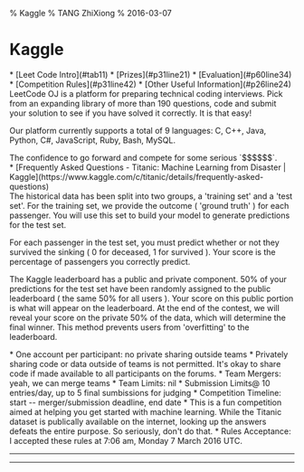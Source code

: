 % Kaggle
% TANG ZhiXiong
% 2016-03-07

Kaggle
======

<link rel="stylesheet" href="jquery-ui.css">
<link rel="stylesheet" href="font-awesome.min.css">
<style>
.tzx-tabs ul li a:hover {
    border-bottom: none;
}
pre {
    font-size: 80%;
}
</style>

<div class="tzx-tabs">
* [Leet Code Intro](#tab11)
* [Prizes](#p31line21)
* [Evaluation](#p60line34)
* [Competition Rules](#p31line42)
* [Other Useful Information](#p26line24)

<div id="tab11">
LeetCode OJ is a platform for preparing technical coding interviews. Pick from
an expanding library of more than 190 questions, code and submit your solution
to see if you have solved it correctly. It is that easy!

Our platform currently supports a total of 9 languages: C, C++, Java, Python,
C#, JavaScript, Ruby, Bash, MySQL.
</div>

<div id="p31line21">
The confidence to go forward and compete for some serious `$$$$$$`.
</div>

<div id="p26line24">
* [Frequently Asked Questions - Titanic: Machine Learning from Disaster | Kaggle](https://www.kaggle.com/c/titanic/details/frequently-asked-questions)
</div>

<div id="p60line34">
The historical data has been split into two groups, a 'training set' and a
'test set'.  For the training set, we provide the outcome ( 'ground truth' )
for each passenger.  You will use this set to build your model to generate
predictions for the test set.

For each passenger in the test set, you must predict whether or not they
survived the sinking ( 0 for deceased, 1 for survived ).  Your score is the
percentage of passengers you correctly predict.

The Kaggle leaderboard has a public and private component.  50% of your
predictions for the test set have been randomly assigned to the public
leaderboard ( the same 50% for all users ).  Your score on this public portion
is what will appear on the leaderboard.  At the end of the contest, we will
reveal your score on the private 50% of the data, which will determine the
final winner.  This method prevents users from 'overfitting' to the
leaderboard.
</div>

<div id="p31line42">
* One account per participant: no private sharing outside teams
* Privately sharing code or data outside of teams is not permitted. It's okay to share code if made available to all participants on the forums.
* Team Mergers: yeah, we can merge teams
* Team Limits: nil
* Submission Limits@ 10 entries/day, up to 5 final sumbissions for judging
* Competition Timeline: start -- merger/submission deadline, end date
* This is a fun competition aimed at helping you get started with machine learning.
  While the Titanic dataset is publically available on the internet, looking up
  the answers defeats the entire purpose.  So seriously, don't do that.
* Rules Acceptance: I accepted these rules at 7:06 am, Monday 7 March 2016 UTC.
</div>
</div>

---

<!--
<div class="tzx-tabs">
* [](#)
* [](#)

<div id="">
</div>

~~~ {# .c}
~~~
</div>
-->

---

<script type="text/javascript" src="jquery.min.js"></script>
<script type="text/javascript" src="jquery-ui.min.js"></script>
<script>
$(function() {
    $( ".tzx-tabs" ).tabs();
});
</script>
